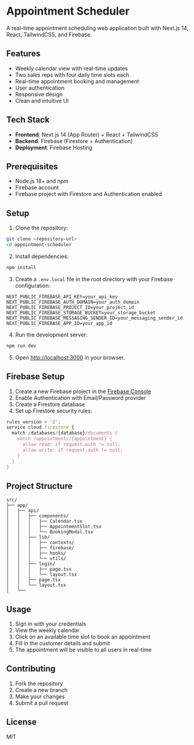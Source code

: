 # Appointment Scheduler

A real-time appointment scheduling web application built with Next.js 14, React, TailwindCSS, and Firebase.

## Features

- Weekly calendar view with real-time updates
- Two sales reps with four daily time slots each
- Real-time appointment booking and management
- User authentication
- Responsive design
- Clean and intuitive UI

## Tech Stack

- **Frontend**: Next.js 14 (App Router) + React + TailwindCSS
- **Backend**: Firebase (Firestore + Authentication)
- **Deployment**: Firebase Hosting

## Prerequisites

- Node.js 18+ and npm
- Firebase account
- Firebase project with Firestore and Authentication enabled

## Setup

1. Clone the repository:
```bash
git clone <repository-url>
cd appointment-scheduler
```

2. Install dependencies:
```bash
npm install
```

3. Create a `.env.local` file in the root directory with your Firebase configuration:
```
NEXT_PUBLIC_FIREBASE_API_KEY=your_api_key
NEXT_PUBLIC_FIREBASE_AUTH_DOMAIN=your_auth_domain
NEXT_PUBLIC_FIREBASE_PROJECT_ID=your_project_id
NEXT_PUBLIC_FIREBASE_STORAGE_BUCKET=your_storage_bucket
NEXT_PUBLIC_FIREBASE_MESSAGING_SENDER_ID=your_messaging_sender_id
NEXT_PUBLIC_FIREBASE_APP_ID=your_app_id
```

4. Run the development server:
```bash
npm run dev
```

5. Open [http://localhost:3000](http://localhost:3000) in your browser.

## Firebase Setup

1. Create a new Firebase project in the [Firebase Console](https://console.firebase.google.com/)
2. Enable Authentication with Email/Password provider
3. Create a Firestore database
4. Set up Firestore security rules:
```javascript
rules_version = '2';
service cloud.firestore {
  match /databases/{database}/documents {
    match /appointments/{appointment} {
      allow read: if request.auth != null;
      allow write: if request.auth != null;
    }
  }
}
```

## Project Structure

```
src/
├── app/
│   ├── api/
│   │   ├── components/
│   │   │   ├── Calendar.tsx
│   │   │   ├── AppointmentSlot.tsx
│   │   │   └── BookingModal.tsx
│   │   ├── lib/
│   │   │   ├── contexts/
│   │   │   ├── firebase/
│   │   │   ├── hooks/
│   │   │   └── utils/
│   │   ├── login/
│   │   │   ├── page.tsx
│   │   │   └── layout.tsx
│   │   ├── page.tsx
│   │   └── layout.tsx
│   └──
```

## Usage

1. Sign in with your credentials
2. View the weekly calendar
3. Click on an available time slot to book an appointment
4. Fill in the customer details and submit
5. The appointment will be visible to all users in real-time

## Contributing

1. Fork the repository
2. Create a new branch
3. Make your changes
4. Submit a pull request

## License

MIT